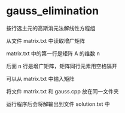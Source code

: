 # gauss_elimination
按行选主元的高斯消元法解线性方程组

从文件 matrix.txt 中读取增广矩阵

matrix.txt 中的第一行是矩阵 A 的维数 n

后面 n 行是增广矩阵，矩阵同行元素用空格隔开

可以从 matrix.txt 中输入矩阵

将文件 matrix.txt 和 gauss.cpp 放在同一文件夹

运行程序后会将解输出到文件 solution.txt 中
